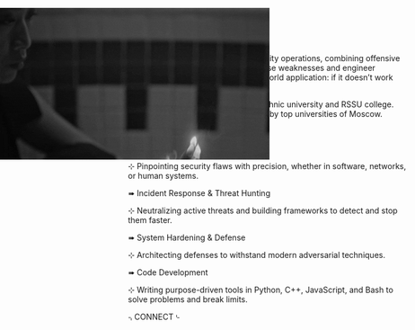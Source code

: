 <p style="position: fixed; top: 0; left: 0; width: 150%; height: 150%; object-fit: cover;">
<img src="gif.gif">
</p>

⌍ABOUT⌎

I am Matvei. I specialize in cybersecurity operations, combining offensive and defensive methodologies to expose weaknesses and engineer resilience. My work focuses on real-world application: if it doesn’t work under pressure, it’s irrelevant.

Currently studying in Moscow polytechnic university and RSSU college. Participating in various events hosted by top universities of Moscow.


⌍AREAS OF EXPERTISE⌎

➠ Vulnerability Analysis & Exploitation

⊹ 	Pinpointing security flaws with precision, whether in software, networks, or human systems.

➠ Incident Response & Threat Hunting

⊹ 	Neutralizing active threats and building frameworks to detect and stop them faster.

➠ System Hardening & Defense

⊹ Architecting defenses to withstand modern adversarial techniques.

➠ Code Development

⊹ Writing purpose-driven tools in Python, C++, JavaScript, and Bash to solve problems and break limits.


⌍CONNECT⌎

